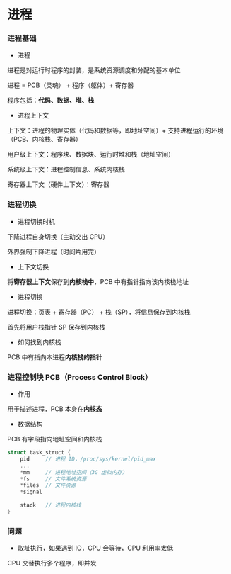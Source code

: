 # 进程


### 进程基础

* 进程

进程是对运行时程序的封装，是系统资源调度和分配的基本单位

进程 = PCB（灵魂） + 程序（躯体）+ 寄存器

程序包括：**代码、数据、堆、栈**


* 进程上下文

上下文：进程的物理实体（代码和数据等，即地址空间）+ 支持进程运行的环境（PCB、内核栈、寄存器）

用户级上下文：程序块、数据块、运行时堆和栈（地址空间）

系统级上下文：进程控制信息、系统内核栈

寄存器上下文（硬件上下文）：寄存器


### 进程切换

* 进程切换时机

下降进程自身切换（主动交出 CPU）

外界强制下降进程（时间片用完）


* 上下文切换

将**寄存器上下文**保存到**内核栈中**，PCB 中有指针指向该内核栈地址


* 进程切换

进程切换：页表 + 寄存器（PC） + 栈（SP），将信息保存到内核栈

首先将用户栈指针 SP 保存到内核栈


* 如何找到内核栈

PCB 中有指向本进程**内核栈的指针**


### 进程控制块 PCB（Process Control Block）

* 作用

用于描述进程，PCB 本身在**内核态**


* 数据结构

PCB 有字段指向地址空间和内核栈

```c
struct task_struct {
    pid     // 进程 ID，/proc/sys/kernel/pid_max
    ...
    *mm     // 进程地址空间（3G 虚拟内存）
    *fs     // 文件系统资源
    *files  // 文件资源
    *signal
    
    stack   // 进程内核栈
}
```


### 问题

* 取址执行，如果遇到 IO，CPU 会等待，CPU 利用率太低

CPU 交替执行多个程序，即并发
